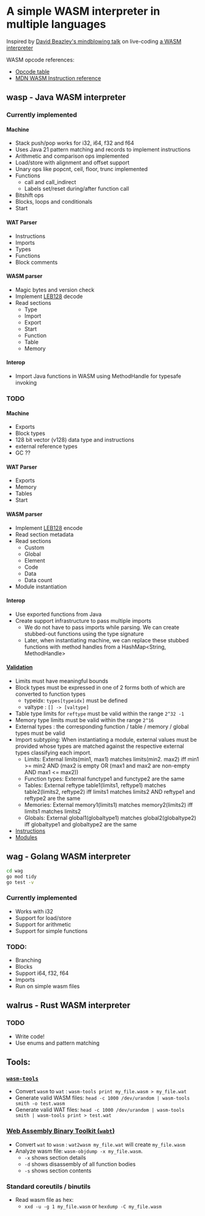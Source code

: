 # A simple WASM interpreter in multiple languages

Inspired by [David Beazley's mindblowing talk](https://www.youtube.com/watch?v=r-A78RgMhZU) on live-coding [a WASM interpreter](https://gist.github.com/dabeaz/7d8838b54dba5006c58a40fc28da9d5a)


WASM opcode references:
- [Opcode table](https://pengowray.github.io/wasm-ops/)
- [MDN WASM Instruction reference](https://developer.mozilla.org/en-US/docs/WebAssembly/Reference)

## wasp - Java WASM interpreter

### Currently implemented
#### Machine
- Stack push/pop works for i32, i64, f32 and f64
- Uses Java 21 pattern matching and records to implement instructions
- Arithmetic and comparison ops implemented
- Load/store with alignment and offset support
- Unary ops like popcnt, ceil, floor, trunc implemented
- Functions
  - call and call_indirect
  - Labels set/reset during/after function call
- Bitshift ops
- Blocks, loops and conditionals
- Start

#### WAT Parser
- Instructions
- Imports
- Types
- Functions
- Block comments

#### WASM parser
- Magic bytes and version check
- Implement [LEB128](https://en.wikipedia.org/wiki/LEB128) decode
- Read sections
  - Type 
  - Import
  - Export
  - Start
  - Function
  - Table
  - Memory

#### Interop
- Import Java functions in WASM using MethodHandle for typesafe invoking

### TODO
#### Machine
- Exports
- Block types
- 128 bit vector (v128) data type and instructions
- external reference types
- GC ??

#### WAT Parser
- Exports
- Memory
- Tables
- Start

#### WASM parser
- Implement [LEB128](https://en.wikipedia.org/wiki/LEB128) encode
- Read section metadata
- Read sections
  - Custom
  - Global
  - Element
  - Code
  - Data
  - Data count
- Module instantiation

#### Interop
- Use exported functions from Java
- Create support infrastructure to pass multiple imports
  - We do not have to pass imports while parsing. We can create stubbed-out functions using the type signature
  - Later, when instantiating machine, we can replace these stubbed functions with method handles from a HashMap<String, MethodHandle>

#### [Validation](https://webassembly.github.io/spec/core/valid/index.html)
- Limits must have meaningful bounds
- Block types must be expressed in one of 2 forms both of which are converted to function types
  - typeidx: `types[typeidx]` must be defined
  - valtype : `[] -> [valtype]`
- Table type limits for `reftype` must be valid within the range `2^32 -1`
- Memory type limits must be valid within the range `2^16`
- External types : the corresponding function / table / memory / global types must be valid
- Import subtyping: When instantiating a module, external values must be provided whose types are matched against the respective external types classifying each import.
  - Limits: External limits(min1, max1) matches limits(min2. max2) iff min1 >= min2 AND (max2 is empty OR (max1 and max2 are non-empty AND max1 <= max2))
  - Function types: External functype1 and functype2 are the same
  - Tables: External reftype table1(limits1, reftype1) matches table2(limits2, reftype2) iff limits1 matches limits2 AND reftype1 and reftype2 are the same
  - Memories: External memory1(limits1) matches memory2(limits2) iff limits1 matches limits2
  - Globals: External global1(globaltype1) matches global2(globaltype2) iff globaltype1 and globaltype2 are the same
- [Instructions](https://webassembly.github.io/spec/core/valid/instructions.html)
- [Modules](https://webassembly.github.io/spec/core/valid/modules.html)

## wag - Golang WASM interpreter
```bash
cd wag
go mod tidy
go test -v
```

### Currently implemented
- Works with i32
- Support for load/store
- Support for arithmetic
- Support for simple functions

### TODO:
- Branching
- Blocks
- Support i64, f32, f64
- Imports
- Run on simple wasm files

## walrus - Rust WASM interpreter

### TODO 
- Write code!
- Use enums and pattern matching

## Tools:
### [`wasm-tools`](https://github.com/bytecodealliance/wasm-tools)
- Convert `wasm` to `wat` : `wasm-tools print my_file.wasm > my_file.wat`
- Generate valid WASM files: `head -c 1000 /dev/urandom | wasm-tools smith -o test.wasm`
- Generate valid WAT files: `head -c 1000 /dev/urandom | wasm-tools smith | wasm-tools print > test.wat`

### [Web Assembly Binary Toolkit (`wabt`)](https://github.com/WebAssembly/wabt)
- Convert `wat` to `wasm` : `wat2wasm my_file.wat` will create `my_file.wasm`
- Analyze wasm file: `wasm-objdump -x my_file.wasm`. 
  - `-x` shows section details
  - `-d` shows disassembly of all function bodies
  - `-s` shows section contents

### Standard coreutils / binutils
- Read wasm file as hex:
  - `xxd -u -g 1 my_file.wasm` or `hexdump -C my_file.wasm`